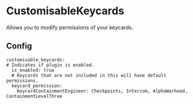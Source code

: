 # CustomisableKeycards
 Allows you to modify permissions of your keycards.
## Config
```
customisable_keycards:
# Indicates if plugin is enabled.
  is_enabled: true
  # Keycards that are not included in this will have default permissions.
  keycard_permission:
    KeycardContainmentEngineer: Checkpoints, Intercom, AlphaWarhead, ContainmentLevelThree
```
